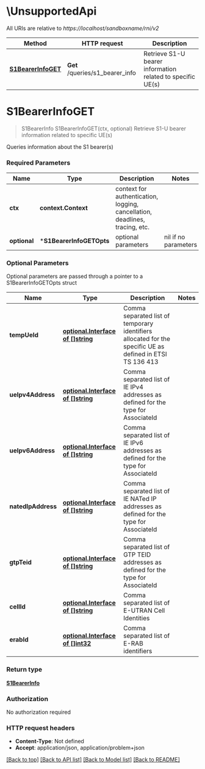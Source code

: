# \UnsupportedApi

All URIs are relative to *https://localhost/sandboxname/rni/v2*

Method | HTTP request | Description
------------- | ------------- | -------------
[**S1BearerInfoGET**](UnsupportedApi.md#S1BearerInfoGET) | **Get** /queries/s1_bearer_info | Retrieve S1-U bearer information related to specific UE(s)


# **S1BearerInfoGET**
> S1BearerInfo S1BearerInfoGET(ctx, optional)
Retrieve S1-U bearer information related to specific UE(s)

Queries information about the S1 bearer(s)

### Required Parameters

Name | Type | Description  | Notes
------------- | ------------- | ------------- | -------------
 **ctx** | **context.Context** | context for authentication, logging, cancellation, deadlines, tracing, etc.
 **optional** | ***S1BearerInfoGETOpts** | optional parameters | nil if no parameters

### Optional Parameters
Optional parameters are passed through a pointer to a S1BearerInfoGETOpts struct

Name | Type | Description  | Notes
------------- | ------------- | ------------- | -------------
 **tempUeId** | [**optional.Interface of []string**](string.md)| Comma separated list of temporary identifiers allocated for the specific UE as defined in   ETSI TS 136 413 | 
 **ueIpv4Address** | [**optional.Interface of []string**](string.md)| Comma separated list of IE IPv4 addresses as defined for the type for AssociateId | 
 **ueIpv6Address** | [**optional.Interface of []string**](string.md)| Comma separated list of IE IPv6 addresses as defined for the type for AssociateId | 
 **natedIpAddress** | [**optional.Interface of []string**](string.md)| Comma separated list of IE NATed IP addresses as defined for the type for AssociateId | 
 **gtpTeid** | [**optional.Interface of []string**](string.md)| Comma separated list of GTP TEID addresses as defined for the type for AssociateId | 
 **cellId** | [**optional.Interface of []string**](string.md)| Comma separated list of E-UTRAN Cell Identities | 
 **erabId** | [**optional.Interface of []int32**](int32.md)| Comma separated list of E-RAB identifiers | 

### Return type

[**S1BearerInfo**](S1BearerInfo.md)

### Authorization

No authorization required

### HTTP request headers

 - **Content-Type**: Not defined
 - **Accept**: application/json, application/problem+json

[[Back to top]](#) [[Back to API list]](../README.md#documentation-for-api-endpoints) [[Back to Model list]](../README.md#documentation-for-models) [[Back to README]](../README.md)


